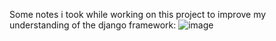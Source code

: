 Some notes i took while working on this project to improve my understanding of the django framework:
![image](https://github.com/user-attachments/assets/eb1522f8-5056-4ee4-94aa-0f4505f6858e)
